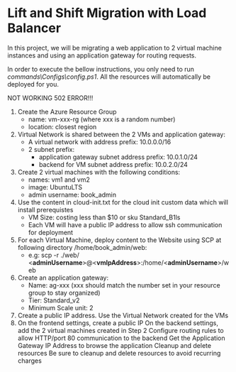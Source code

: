 Lift and Shift Migration with Load Balancer
=
In this project, we will be migrating a web application to 2 virtual machine instances and using an application gateway for routing requests.

In order to execute the bellow instructions, you only need to run *commands\Configs\config.ps1*. All the resources will automatically be deployed for you.

NOT WORKING 502 ERROR!!!

1. Create the Azure Resource Group
    - name: vm-xxx-rg (where xxx is a random number)
    - location: closest region
2. Virtual Network is shared between the 2 VMs and application gateway:
    - A virtual network with address prefix: 10.0.0.0/16
    - 2 subnet prefix:
        - application gateway subnet address prefix: 10.0.1.0/24
        - backend for VM subnet address prefix: 10.0.2.0/24
3. Create 2 virtual machines with the following conditions:
    - names: vm1 and vm2
    - image: UbuntuLTS
    - admin username: book_admin
4. Use the content in cloud-init.txt for the cloud init custom data which will install prerequistes
    - VM Size: costing less than $10 or sku Standard_B1ls
    - Each VM will have a public IP address to allow ssh communication for deployment
5. For each Virtual Machine, deploy content to the Website using SCP at following directory /home/book_admin/web:
    - e.g: scp -r ./web/ <**adminUsername**>@<**vmIpAddress**>:/home/<**adminUsername**>/web
6. Create an application gateway:
    - Name: ag-xxx (xxx should match the number set in your resource group to stay organized)
    - Tier: Standard_v2
    - Minimum Scale unit: 2
7. Create a public IP address. Use the Virtual Network created for the VMs
8. On the frontend settings, create a public IP
On the backend settings, add the 2 virtual machines created in Step 2
Configure routing rules to allow HTTP/port 80 communication to the backend
Get the Application Gateway IP Address to browse the application
Cleanup and delete resources
Be sure to cleanup and delete resources to avoid recurring charges

